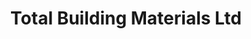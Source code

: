 ---
title: "Total Building Materials Ltd"
url: /goring-by-sea/total-building-materials-ltd/
shop: trade
---